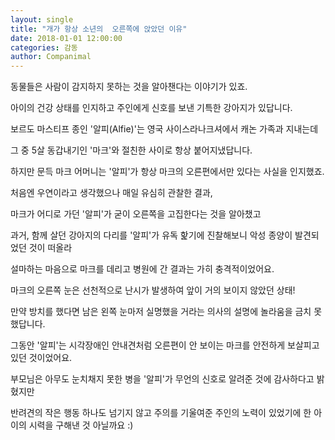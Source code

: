 ```yaml
---
layout: single
title: "개가 항상 소년의  오른쪽에 앉았던 이유"
date: 2018-01-01 12:00:00
categories: 감동
author: Companimal
---
```


동물들은 사람이 감지하지 못하는 것을 알아챈다는 이야기가 있죠.

아이의 건강 상태를 인지하고 주인에게 신호를 보낸 기특한 강아지가 있답니다.

보르도 마스티프 종인 '알피(Alfie)'는 영국 사이스라나크셔에서 캐논 가족과 지내는데

그 중 5살 동갑내기인 '마크'와 절친한 사이로 항상 붙어지냈답니다.

하지만 문득 마크 어머니는 '알피'가 항상 마크의 오른편에서만 있다는 사실을 인지했죠.

처음엔 우연이라고 생각했으나 매일 유심히 관찰한 결과,

마크가 어디로 가던 '알피'가 굳이 오른쪽을 고집한다는 것을 알아챘고

과거, 함께 살던 강아지의 다리를 '알피'가 유독 핥기에 진찰해보니 악성 종양이 발견되었던 것이 떠올라

설마하는 마음으로 마크를 데리고 병원에 간 결과는 가히 충격적이었어요.

마크의 오른쪽 눈은 선천적으로 난시가 발생하여 앞이 거의 보이지 않았던 상태!

만약 방치를 했다면 남은 왼쪽 눈마저 실명했을 거라는 의사의 설명에 놀라움을 금치 못했답니다.

그동안 '알피'는 시각장애인 안내견처럼 오른편이 안 보이는 마크를 안전하게 보살피고 있던 것이었어요.

부모님은 아무도 눈치채지 못한 병을 '알피'가 무언의 신호로 알려준 것에 감사하다고 밝혔지만

반려견의 작은 행동 하나도 넘기지 않고 주의를 기울여준 주인의 노력이 있었기에 한 아이의 시력을 구해낸 것 아닐까요 :)
